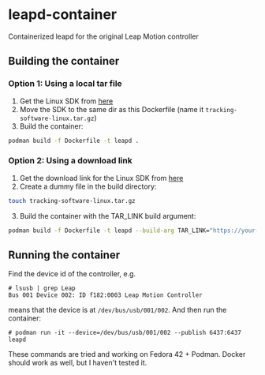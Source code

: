 # leapd-container
Containerized leapd for the original Leap Motion controller

## Building the container

### Option 1: Using a local tar file

1. Get the Linux SDK from [here](https://www.ultraleap.com/downloads/leap-controller/)
2. Move the SDK to the same dir as this Dockerfile (name it `tracking-software-linux.tar.gz`)
3. Build the container:
```bash
podman build -f Dockerfile -t leapd .
```

### Option 2: Using a download link

1. Get the download link for the Linux SDK from [here](https://www.ultraleap.com/downloads/leap-controller/)
2. Create a dummy file in the build directory:
```bash
touch tracking-software-linux.tar.gz
```
3. Build the container with the TAR_LINK build argument:
```bash
podman build -f Dockerfile -t leapd --build-arg TAR_LINK="https://your-download-link-here.tar.gz" .
```

## Running the container
Find the device id of the controller, e.g.
```
# lsusb | grep Leap
Bus 001 Device 002: ID f182:0003 Leap Motion Controller
```
means that the device is at `/dev/bus/usb/001/002`. And then run the container:

```
# podman run -it --device=/dev/bus/usb/001/002 --publish 6437:6437 leapd
```

These commands are tried and working on Fedora 42 + Podman. Docker should work as well, but I haven't tested it.